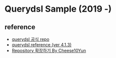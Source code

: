 # Querydsl Sample (2019 -)

## reference
- [querydsl 공식 repo](https://github.com/querydsl/querydsl)
- [querydsl reference (ver 4.1.3)](http://www.querydsl.com/static/querydsl/4.1.3/reference/html_single/#d0e2018)
- [Repository 확장하기 By Cheese10Yun](https://github.com/cheese10yun/spring-jpa-best-practices/blob/master/doc/step-15.md)
